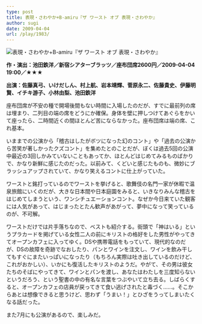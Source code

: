 ```yaml
---
type: post
title: 表現・さわやか+B-amiru『ザ ワースト オブ 表現・さわやか』
author: sugi
date: 2009-04-04
url: /play/1983/
---
```

<img src="/images/play/20090404.jpg" alt="表現・さわやか+B-amiru『ザ ワースト オブ 表現・さわやか』" class="alignleft" />

**作・演出：池田鉄洋／新宿シアターブラッツ／座布団席2600円／2009-04-04 19:00／★★★**

**出演：佐藤真弓、いけだしん、村上航、岩本靖輝、菅原永二、佐藤貴史、伊藤明賢、イチキ游子、小林由梨、池田鉄洋**

座布団席が不安の種で開場後間もない時間に入場したのだが、すでに最前列の席は埋まり、二列目の端の席をどうにか確保。身体を壁に押しつけてあぐらをかいて座ったら、二時間近くの間ほとんど苦にならなかった。座布団席は端の席、これ基本。

いままでの公演から「稽古はしたがボツになった幻のコント」や「過去の公演から苦笑が著しかったクズコント」を集めたとのことだが、ぼくは過去5回の公演中最近の3回しかみていないこともあってか、ほとんどはじめてみるものばかりで、かなり新鮮に感じたのだった。以前みて、くどいと感じたものも、微妙にブラッシュアップされていて、かなり笑えるコントに仕上がっていた。

ワーストと銘打っているのでワーストを挙げると、歌舞伎の名門一家が休暇で温泉旅館にいくのだが、大きな日本間や日本庭園をみると、いきなりみんな稽古をはじめてしまうという、ワンシチュエーションコント。なぜか今日来ていた観客には人気があって、はじまったとたん歓声があがって、夢中になって笑っているのが、不可解。

ワーストだけでは片手落ちなので、ベストも紹介する。街頭で「神はいる」というプラカードを掲げている女性二人の前にキリストの格好をした男性がやってきてオープンカフェに入ってゆく。DSや携帯電話をもっていて、現代的なのだが、DSの故障を奇跡でなおしたり、パンとワインを注文し、ワインを飲み干してもすぐにまたいっぱいになったり（もちろん実際は吐き出しているのだけど、これがおかしい）、いかにも復活したキリストのようだ。やがて、その男は彼女たちのそばにやってきて、ワインとパンを渡し、あなたはわたしを三度知らないというだろう、という聖書の中の有名な言葉をつぶやいて立ち去る。しばらくすると、オープンカフェの店員が戻ってきて食い逃げされたと毒づく......。そこからあとは想像できると思うけど、思わず「うまい！」とひざをうってしまいたくなる話だった。

また7月にも公演があるので、楽しみだ。

